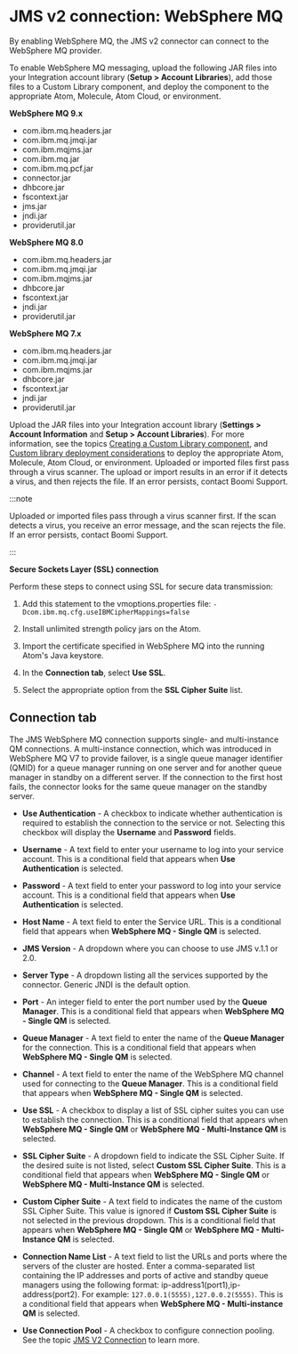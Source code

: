 # JMS v2 connection: WebSphere MQ 

<head>
  <meta name="guidename" content="Integration"/>
  <meta name="context" content="GUID-08218f66-b793-483e-90c5-72a22039c02d"/>
</head>


By enabling WebSphere MQ, the JMS v2 connector can connect to the WebSphere MQ provider.

To enable WebSphere MQ messaging, upload the following JAR files into your Integration account library \(**Setup \> Account Libraries**\), add those files to a Custom Library component, and deploy the component to the appropriate Atom, Molecule, Atom Cloud, or environment.

**WebSphere MQ 9.x**

-   com.ibm.mq.headers.jar
-   com.ibm.mq.jmqi.jar
-   com.ibm.mqjms.jar
-   com.ibm.mq.jar
-   com.ibm.mq.pcf.jar
-   connector.jar
-   dhbcore.jar
-   fscontext.jar
-   jms.jar
-   jndi.jar
-   providerutil.jar

**WebSphere MQ 8.0**

-   com.ibm.mq.headers.jar
-   com.ibm.mq.jmqi.jar
-   com.ibm.mqjms.jar
-   dhbcore.jar
-   fscontext.jar
-   jndi.jar
-   providerutil.jar

**WebSphere MQ 7.x**

-   com.ibm.mq.headers.jar
-   com.ibm.mq.jmqi.jar
-   com.ibm.mqjms.jar
-   dhbcore.jar
-   fscontext.jar
-   jndi.jar
-   providerutil.jar

Upload the JAR files into your Integration account library (**Settings > Account Information** and **Setup > Account Libraries**). For more information, see the topics [Creating a Custom Library component](../../Integration/Process%20building/t-atm-Creating_a_Custom_Library_Component_8fce64fb-4b85-4977-9876-e0d616526228.md), and [Custom library deployment considerations](../../Integration/Process%20building/c-atm-Custom_library_deployment_considerations_7fccfe31-e438-4fa6-bab0-7f395eef5fe3.md) to deploy the appropriate Atom, Molecule, Atom Cloud, or environment. Uploaded or imported files first pass through a virus scanner. The upload or import results in an error if it detects a virus, and then rejects the file. If an error persists, contact Boomi Support.

:::note

Uploaded or imported files pass through a virus scanner first. If the scan detects a virus, you receive an error message, and the scan rejects the file. If an error persists, contact Boomi Support.

:::

**Secure Sockets Layer \(SSL\) connection**

Perform these steps to connect using SSL for secure data transmission:

1.  Add this statement to the vmoptions.properties file:
 `-Dcom.ibm.mq.cfg.useIBMCipherMappings=false`
2.  Install unlimited strength policy jars on the Atom.

3.  Import the certificate specified in WebSphere MQ into the running Atom's Java keystore.

4.  In the **Connection tab**, select **Use SSL**.

5.  Select the appropriate option from the **SSL Cipher Suite** list.


## Connection tab

The JMS WebSphere MQ connection supports single- and multi-instance QM connections. A multi-instance connection, which was introduced in WebSphere MQ V7 to provide failover, is a single queue manager identifier \(QMID\) for a queue manager running on one server and for another queue manager in standby on a different server. If the connection to the first host fails, the connector looks for the same queue manager on the standby server.

- **Use Authentication** - A checkbox to indicate whether authentication is required to establish the connection to the service or not. Selecting this checkbox will display the **Username** and **Password** fields. 

- **Username** - A text field to enter your username to log into your service account. This is a conditional field that appears when **Use Authentication** is selected.

- **Password** - A text field to enter your password to log into your service account. This is a conditional field that appears when **Use Authentication** is selected.

- **Host Name** - A text field to enter the Service URL. This is a conditional field that appears when **WebSphere MQ - Single QM** is selected.

- **JMS Version** - A dropdown where you can choose to use JMS v.1.1 or 2.0.

- **Server Type** - A dropdown listing all the services supported by the connector. Generic JNDI is the default option. 

- **Port** - An integer field to enter the port number used by the **Queue Manager**. This is a conditional field that appears when **WebSphere MQ - Single QM** is selected.

- **Queue Manager** - A text field to enter the name of the **Queue Manager** for the connection. This is a conditional field that appears when **WebSphere MQ - Single QM** is selected.

- **Channel** - A text field to enter the name of the WebSphere MQ channel used for connecting to the **Queue Manager**. This is a conditional field that appears when **WebSphere MQ - Single QM** is selected.

- **Use SSL** - A checkbox to display a list of SSL cipher suites you can use to establish the connection. This is a conditional field that appears when **WebSphere MQ - Single QM** or **WebSphere MQ - Multi-Instance QM** is selected.

- **SSL Cipher Suite** - A dropdown field to indicate the SSL Cipher Suite. If the desired suite is not listed, select **Custom SSL Cipher Suite**. This is a conditional field that appears when **WebSphere MQ - Single QM** or **WebSphere MQ - Multi-Instance QM** is selected.

- **Custom Cipher Suite** - A text field to indicates the name of the custom SSL Cipher Suite. This value is ignored if **Custom SSL Cipher Suite** is not selected in the previous dropdown. This is a conditional field that appears when **WebSphere MQ - Single QM** or **WebSphere MQ - Multi-Instance QM** is selected.

- **Connection Name List** - A text field to list the URLs and ports where the servers of the cluster are hosted. Enter a comma-separated list containing the IP addresses and ports of active and standby queue managers using the following format: ip-address1(port1),ip-address(port2). For example: `127.0.0.1(5555),127.0.0.2(5555)`. This is a conditional field that appears when **WebSphere MQ - Multi-instance QM** is selected.

- **Use Connection Pool** - A checkbox to configure connection pooling. See the topic [JMS V2 Connection](../Connectors/JMS_V2_connection_01a7d7ed-a131-42f8-9b62-9460e6a90558.md) to learn more. 